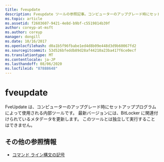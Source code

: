 ```yaml
---
title: fveupdate
description: Fveupdate ツールの参照記事。コンピューターのアップグレード時にセットアッププログラムによって使用される内部ツールです。
ms.topic: article
ms.assetid: f2603607-9421-4e8d-b9bf-c5519814b39f
author: coreyp-at-msft
ms.author: coreyp
manager: dongill
ms.date: 10/16/2017
ms.openlocfilehash: d0a1b5f96fbabe1ed4d8b09e448d3d9b60067fd2
ms.sourcegitcommit: 53d526bfeddb89d28af44210a23ba417f6ce0ecf
ms.translationtype: MT
ms.contentlocale: ja-JP
ms.lasthandoff: 08/06/2020
ms.locfileid: "87888648"
---
```

# <a name="fveupdate"></a>fveupdate

FveUpdate は、コンピューターのアップグレード時にセットアッププログラムによって使用される内部ツールです。 最新バージョンには、BitLocker に関連付けられているメタデータを更新します。 このツールとは独立して実行することはできません。

## <a name="additional-references"></a>その他の参照情報

- [コマンド ライン構文の記号](command-line-syntax-key.md)
